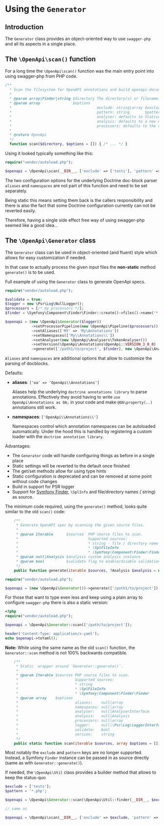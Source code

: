 # Using the `Generator`

## Introduction
The `Generator` class provides an object-oriented way to use `swagger-php` and all its aspects in a single place.

## The `\OpenApi\scan()` function

For a long time the `\OpenApi\scan()` function was the main entry point into using swagger-php from PHP code.

```php
/**
  * Scan the filesystem for OpenAPI annotations and build openapi-documentation.
  *
  * @param array|Finder|string $directory The directory(s) or filename(s)
  * @param array               $options
  *                                       exclude: string|array $exclude The directory(s) or filename(s) to exclude (as absolute or relative paths)
  *                                       pattern: string       $pattern File pattern(s) to scan (default: *.php)
  *                                       analyser: defaults to StaticAnalyser
  *                                       analysis: defaults to a new Analysis
  *                                       processors: defaults to the registered processors in Analysis
  *
  * @return OpenApi
  */
  function scan($directory, $options = []) { /* ... */ }
```

Using it looked typically something like this:
```php
require("vendor/autoload.php");

$openapi = \OpenApi\scan(__DIR__, ['exclude' => ['tests'], 'pattern' => '*.php']);
```

The two configuration options for the underlying Doctrine doc-block parser `aliases` and `namespaces`
are not part of this function and need to be set separately.

Being static this means setting them back is the callers responsibility and there is also the fact that
some Doctrine configuration currently can not be reverted easily.

Therefore, having a single side effect free way of using swagger-php seemed like a good idea...

## The `\OpenApi\Generator` class

The `Generator` class can  be used in object-oriented (and fluent) style which allows for easy customization
if needed.

In that case to actually process the given input files the **non-static** method `generate()` is to be used.

Full example of using the `Generator` class to generate OpenApi specs.

```php
require("vendor/autoload.php");

$validate = true;
$logger = new \Psr\Log\NullLogger();
$processors = [/* my processors */];
$finder = \Symfony\Component\Finder\Finder::create()->files()->name('*.php')->in(__DIR__);

$openapi = (new \OpenApi\Generator($logger))
            ->setProcessorPipeline(new \OpenApi\Pipeline($processors))
            ->setAliases(['MY' => 'My\Annotations'])
            ->setNamespaces(['My\\Annotations\\'])
            ->setAnalyser(new \OpenApi\Analysers\TokenAnalyser())
            ->setVersion(\OpenApi\Annotations\OpenApi::VERSION_3_0_0)
            ->generate(['/path1/to/project', $finder], new \OpenApi\Analysis(), $validate);
```

`Aliases` and `namespaces` are additional options that allow to customize the parsing of docblocks.

Defaults:
* **aliases**: `['oa' => 'OpenApi\\Annotations']`

  Aliases help the underlying `doctrine annotations library` to parse annotations. Effectively they avoid having
  to write `use OpenApi\Annotations as OA;` in your code and make `@OA\property(..)` annotations still work.

* **namespaces**: `['OpenApi\\Annotations\\']`

  Namespaces control which annotation namespaces can be autoloaded automatically. Under the hood this
  is handled by registering a custom loader with the `doctrine annotation library`.

Advantages:
* The `Generator` code will handle configuring things as before in a single place
* Static settings will be reverted to the default once finished
* The get/set methods allow for using type hints
* Static configuration is deprecated and can be removed at some point without code changes
* Build in support for PSR logger
* Support for [Symfony Finder](https://symfony.com/doc/current/components/finder.html), `\SplInfo` and file/directory names (`string) as source.

The minimum code required, using the `generate()` method, looks quite similar to the old `scan()` code:

```php
    /**
     * Generate OpenAPI spec by scanning the given source files.
     *
     * @param iterable      $sources  PHP source files to scan.
     *                                Supported sources:
     *                                * string - file / directory name
     *                                * \SplFileInfo
     *                                * \Symfony\Component\Finder\Finder
     * @param null|Analysis $analysis custom analysis instance
     * @param bool          $validate flag to enable/disable validation of the returned spec
     */
    public function generate(iterable $sources, ?Analysis $analysis = null, bool $validate = true): \OpenApi\OpenApi { /* ... */ }
```

```php
require("vendor/autoload.php");

$openapi = (new \OpenApi\Generator())->generate(['/path1/to/project']);
```

For those that want to type even less and keep using a plain array to configure `swagger-php` there is also a static version:

```php
<?php
require("vendor/autoload.php");

$openapi = \OpenApi\Generator::scan(['/path/to/project']);

header('Content-Type: application/x-yaml');
echo $openapi->toYaml();
```

**Note:** While using the same name as the old `scan()` function, the `Generator::scan` method is not
100% backwards compatible.

```php
    /**
     * Static  wrapper around `Generator::generate()`.
     *
     * @param iterable $sources PHP source files to scan.
     *                          Supported sources:
     *                          * string
     *                          * \SplFileInfo
     *                          * \Symfony\Component\Finder\Finder
     * @param array    $options
     *                          aliases:    null|array                    Defaults to `['oa' => 'OpenApi\\Annotations']`.
     *                          namespaces: null|array                    Defaults to `['OpenApi\\Annotations\\']`.
     *                          analyser:   null|AnalyserInterface        Defaults to a new `ReflectionAnalyser` supporting both docblocks and attributes.
     *                          analysis:   null|Analysis                 Defaults to a new `Analysis`.
     *                          processors: null|array                    Defaults to `Analysis::processors()`.
     *                          logger:     null|\Psr\Log\LoggerInterface If not set logging will use \OpenApi\Logger as before.
     *                          validate:   bool                          Defaults to `true`.
     *                          version:    string                        Defaults to `\OpenApi\Annotations\OpenApi::VERSION_3_0_0`. Alternatives are: `\OpenApi\Annotations\OpenApi::VERSION_3_1_0`.
     */
    public static function scan(iterable $sources, array $options = []): OpenApi { /* ... */ }
```

Most notably the `exclude` and `pattern` keys are no longer supported. Instead, a Symfony `Finder` instance can be passed in
as source directly (same as with `Generator::generate()`).

If needed, the `\OpenApi\Util` class provides a builder method that allows to keep the status-quo

```php
$exclude = ['tests'];
$pattern = '*.php';

$openapi = \OpenApi\Generator::scan(\OpenApi\Util::finder(__DIR__, $exclude, $pattern));

// same as

$openapi = \OpenApi\scan(__DIR__, ['exclude' => $exclude, 'pattern' => $pattern]);
